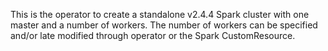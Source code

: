 This is the operator to create a standalone v2.4.4 Spark cluster with one master and a number of workers. The number of workers can be specified and/or late modified through operator or the Spark CustomResource.